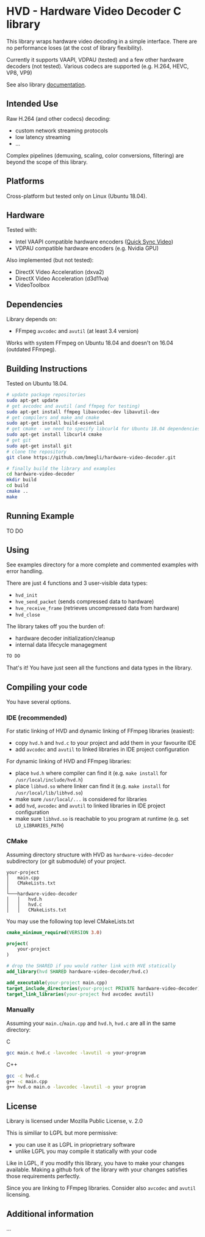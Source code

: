 # HVD - Hardware Video Decoder C library

This library wraps hardware video decoding in a simple interface.
There are no performance loses (at the cost of library flexibility).

Currently it supports VAAPI, VDPAU (tested) and a few other hardware decoders (not tested).
Various codecs are supported (e.g. H.264, HEVC, VP8, VP9)

See also library [documentation](https://bmegli.github.io/hardware-video-decoder/group__interface.html).

## Intended Use

Raw H.264 (and other codecs) decoding:
- custom network streaming protocols
- low latency streaming
- ...

Complex pipelines (demuxing, scaling, color conversions, filtering) are beyond the scope of this library.

## Platforms 

Cross-platform but tested only on Linux (Ubuntu 18.04).

## Hardware

Tested with:
- Intel VAAPI compatible hardware encoders ([Quick Sync Video](https://ark.intel.com/Search/FeatureFilter?productType=processors&QuickSyncVideo=true))
- VDPAU compatible hardware encoders (e.g. Nvidia GPU) 

Also implemented (but not tested):
- DirectX Video Acceleration (dxva2)
- DirectX Video Acceleration (d3d11va)
- VideoToolbox

## Dependencies

Library depends on:
- FFmpeg `avcodec` and `avutil` (at least 3.4 version)

Works with system FFmpeg on Ubuntu 18.04 and doesn't on 16.04 (outdated FFmpeg).

## Building Instructions

Tested on Ubuntu 18.04.

``` bash
# update package repositories
sudo apt-get update 
# get avcodec and avutil (and ffmpeg for testing)
sudo apt-get install ffmpeg libavcodec-dev libavutil-dev
# get compilers and make and cmake
sudo apt-get install build-essential
# get cmake - we need to specify libcurl4 for Ubuntu 18.04 dependencies problem
sudo apt-get install libcurl4 cmake
# get git
sudo apt-get install git
# clone the repository
git clone https://github.com/bmegli/hardware-video-decoder.git

# finally build the library and examples
cd hardware-video-decoder
mkdir build
cd build
cmake ..
make
```

## Running Example

TO DO

## Using

See examples directory for a more complete and commented examples with error handling.

There are just 4 functions and 3 user-visible data types:
- `hvd_init`
- `hve_send_packet` (sends compressed data to hardware)
- `hve_receive_frame` (retrieves uncompressed data from hardware)
- `hvd_close`

The library takes off you the burden of:
- hardware decoder initialization/cleanup
- internal data lifecycle managegment

```C
TO DO
```

That's it! You have just seen all the functions and data types in the library.

## Compiling your code

You have several options.

### IDE (recommended)

For static linking of HVD and dynamic linking of FFmpeg libraries (easiest):
- copy `hvd.h` and `hvd.c` to your project and add them in your favourite IDE
- add `avcodec` and `avutil` to linked libraries in IDE project configuration

For dynamic linking of HVD and FFmpeg libraries:
- place `hvd.h` where compiler can find it (e.g. `make install` for `/usr/local/include/hvd.h`)
- place `libhvd.so` where linker can find it (e.g. `make install` for `/usr/local/lib/libhvd.so`)
- make sure `/usr/local/...` is considered for libraries
- add `hvd`, `avcodec` and `avutil` to linked libraries in IDE project configuration
- make sure `libhvd.so` is reachable to you program at runtime (e.g. set `LD_LIBRARIES_PATH`)

### CMake

Assuming directory structure with HVD as `hardware-video-decoder` subdirectory (or git submodule) of your project.

```
your-project
│   main.cpp
│   CMakeLists.txt
│
└───hardware-video-decoder
│   │   hvd.h
│   │   hvd.c
│   │   CMakeLists.txt
```

You may use the following top level CMakeLists.txt

``` CMake
cmake_minimum_required(VERSION 3.0)

project(
    your-project
)

# drop the SHARED if you would rather link with HVE statically
add_library(hvd SHARED hardware-video-decoder/hvd.c)

add_executable(your-project main.cpp)
target_include_directories(your-project PRIVATE hardware-video-decoder)
target_link_libraries(your-project hvd avcodec avutil)
```

### Manually

Assuming your `main.c`/`main.cpp` and `hvd.h`, `hvd.c` are all in the same directory:

C
```bash
gcc main.c hvd.c -lavcodec -lavutil -o your-program
```

C++
```bash
gcc -c hvd.c
g++ -c main.cpp
g++ hvd.o main.o -lavcodec -lavutil -o your program
```

## License

Library is licensed under Mozilla Public License, v. 2.0

This is similiar to LGPL but more permissive:
- you can use it as LGPL in prioprietrary software
- unlike LGPL you may compile it statically with your code

Like in LGPL, if you modify this library, you have to make your changes available.
Making a github fork of the library with your changes satisfies those requirements perfectly.

Since you are linking to FFmpeg libraries. Consider also `avcodec` and `avutil` licensing.

## Additional information

...


